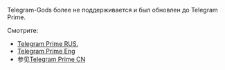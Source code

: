 Telegram-Gods более не поддерживается и был обновлен до Telegram Prime. 

Смотрите:
* [Telegram Prime RUS.](https://github.com/telegram-gods/telegram-prime-RU)
* [Telegram Prime Eng](https://github.com/telegram-gods/telegram-prime)
* 参见[Telegram Prime CN](https://github.com/telegram-gods/telegram-prime-CN)
